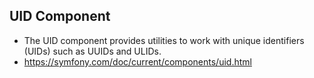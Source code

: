 ## UID Component
- The UID component provides utilities to work with unique identifiers (UIDs) such as UUIDs and ULIDs.
- https://symfony.com/doc/current/components/uid.html